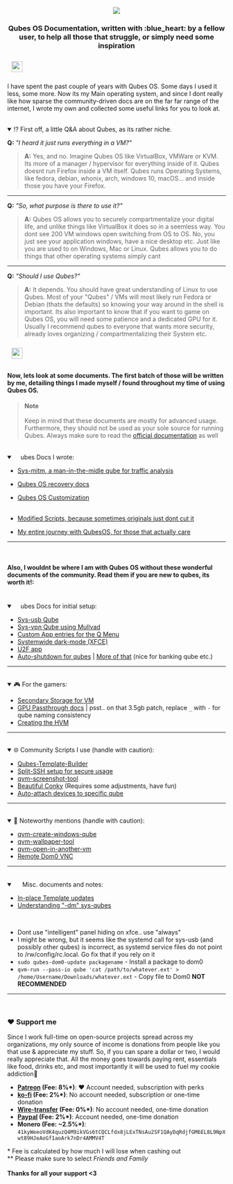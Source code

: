 
<p align="center">
<img src="https://user-images.githubusercontent.com/55334727/233874364-ba5a32d3-2ad8-4697-8ddc-24eae0b30ba5.png">

<h3 align="center">Qubes OS Documentation, written with :blue_heart: by a fellow user, to help all those that struggle, or simply need some inspiration</h3>

<img style="margin: 10px" src="https://user-images.githubusercontent.com/73097560/115834477-dbab4500-a447-11eb-908a-139a6edaec5c.gif" height="25" />
</p>


I have spent the past couple of years with Qubes OS. Some days I used it less, some more. Now its my Main operating system, and since I dont really like how sparse the community-driven docs are on the far far range of the internet, I wrote my own and collected some useful links for you to look at.

<br>

<details open>
<summary>⁉️ First off, a little Q&A about Qubes, as its rather niche.</summary>

**Q:** *"I heard it just runs everything in a VM?"*

>**A:** Yes, and no. Imagine Qubes OS like VirtualBox, VMWare or KVM. Its more of a manager / hypervisor for everything inside of it. Qubes doesnt run Firefox inside a VM itself. Qubes runs Operating Systems, like fedora, debian, whonix, arch, windows 10, macOS... and inside those you have your Firefox.

----

**Q:** *"So, what purpose is there to use it?"*

>**A:** Qubes OS allows you to securely compartmentalize your digital life, and unlike things like VirtualBox it does so in a seemless way. You dont see 200 VM windows open switching from OS to OS. No, you just see your application windows, have a nice desktop etc. Just like you are used to on Windows, Mac or Linux. Qubes allows you to do things that other operating systems simply cant

----

**Q:** *"Should I use Qubes?"*

>**A:** It depends. You should have great understanding of Linux to use Qubes. Most of your "Qubes" / VMs will most likely run Fedora or Debian (thats the defaults) so knowing your way around in the shell is important. Its also important to know that if you want to game on Qubes OS, you will need some patience and a dedicated GPU for it. Usually I recommend qubes to everyone that wants more security, already loves organizing / compartmentalizing their System etc.

</details>
<img style="margin: 10px" src="https://user-images.githubusercontent.com/73097560/115834477-dbab4500-a447-11eb-908a-139a6edaec5c.gif" height="25" /><br>

#### Now, lets look at some documents. The first batch of those will be written by me, detailing things I made myself / found throughout my time of using Qubes OS. 
> **Note** <br><br>
> Keep in mind that these documents are mostly for advanced usage. Furthermore, they should not be used as your sole source for running Qubes. Always make sure to read the [official documentation](https://qubes-os.org/doc) as well

<br>

<details open>
<summary> <img src="https://upload.wikimedia.org/wikipedia/commons/thumb/6/61/Qubes_OS_Logo.svg/1200px-Qubes_OS_Logo.svg.png" width="16">ubes Docs I wrote:</summary>

- [Sys-mitm, a man-in-the-midle qube for traffic analysis](https://github.com/ClaraCrazy/qubes-docs/blob/main/sys-mitm.md)
- [Qubes OS recovery docs](https://github.com/ClaraCrazy/qubes-docs/blob/main/recovery.md)
- [Qubes OS Customization](https://github.com/ClaraCrazy/qubes-docs/tree/main/customization)
<br><br>

- [Modified Scripts, because sometimes originals just dont cut it](https://github.com/ClaraCrazy/qubes-docs/blob/main/modified-things/readme.md)
- [My entire journey with QubesOS, for those that actually care](https://github.com/ClaraCrazy/qubes-docs/blob/main/journey.md)
</details>

----
<br>

#### Also, I wouldnt be where I am with Qubes OS without these wonderful documents of the community. Read them if you are new to qubes, its worth it!:<br><br>

<details open>
<summary> <img src="https://upload.wikimedia.org/wikipedia/commons/thumb/6/61/Qubes_OS_Logo.svg/1200px-Qubes_OS_Logo.svg.png" width="16">ubes Docs for initial setup:</summary>


- [Sys-usb Qube](https://www.qubes-os.org/doc/usb-qubes/#how-to-create-a-usb-qube-for-use-with-a-usb-keyboard)
- [Sys-vpn Qube using Mullvad](https://mullvad.net/help/qubes-os-4-and-mullvad-vpn/)
- [Custom App entries for the Q Menu](https://www.qubes-os.org/doc/app-menu-shortcut-troubleshooting/)
- [Systemwide dark-mode (XFCE)](https://forum.qubes-os.org/t/guide-xfce-global-dark-mode-in-qubes-4-0-4-1/10757)
- [U2F app](https://github.com/QubesOS/qubes-app-u2f)
- [Auto-shutdown for qubes](https://forum.qubes-os.org/t/auto-shutdown-vm-when-app-is-closed/8574/2) | [More of that](https://github.com/QubesOS/qubes-app-shutdown-idle) (nice for banking qube etc.)

</details>

----
<br>

<details open>
<summary> 🎮 For the gamers:</summary>

- [Secondary Storage for VM](https://www.qubes-os.org/doc/secondary-storage/)
- [GPU Passthrough docs](https://github.com/Qubes-Community/Contents/blob/master/docs/customization/gaming-hvm.md) | psst.. on that 3.5gb patch, replace `_` with `-` for qube naming consistency
- [Creating the HVM](https://www.qubes-os.org/doc/standalones-and-hvms/#creating-an-hvm)

</details>

----
<br>

<details open>
<summary> 🌐 Community Scripts I use (handle with caution):</summary>

- [Qubes-Template-Builder](https://github.com/Qubes-Community/Contents/blob/master/docs/building/building-archlinux-template.md)
- [Split-SSH setup for secure usage](https://github.com/Qubes-Community/Contents/blob/master/docs/configuration/split-ssh.md)
- [qvm-screenshot-tool](https://github.com/evadogstar/qvm-screenshot-tool)
- [Beautiful Conky](https://github.com/3hhh/qubes-conky) (Requires some adjustments, have fun)
- [Auto-attach devices to specific qube](https://forum.qubes-os.org/t/usb-device-auto-attach-to-qube/5977)

</details>

----
<br>

<details open>
<summary> 🥇 Noteworthy mentions (handle with caution):</summary>



- [qvm-create-windows-qube](https://github.com/elliotkillick/qvm-create-windows-qube)
- [qvm-wallpaper-tool](https://github.com/evadogstar/qvm-wallpaper-tool)
- [qvm-open-in-another-vm](https://github.com/Rudd-O/qvm-open-in-another-vm)
- [Remote Dom0 VNC](https://forum.qubes-os.org/t/remote-qubes-user-testing-running-qubes-in-the-browser/13817)

----
<br>

<details open>
<summary> <img src="https://cdn-icons-png.flaticon.com/512/152/152529.png" width="16"> Misc. documents and notes:</summary>

- [In-place Template updates](https://www.qubes-os.org/doc/templates/fedora/in-place-upgrade/#detailed-instructions-for-standard-fedora-templates)
- [Understanding "-dm" sys-qubes](https://wiki.xenproject.org/wiki/Device_Model_Stub_Domains)
<br>

- Dont use "intelligent" panel hiding on xfce.. use "always"
- I might be wrong, but it seems like the systemd call for sys-usb (and possibly other qubes) is incorrect, as systemd service files do not point to /rw/config/rc.local. Go fix that if you rely on it
- `sudo qubes-dom0-update packagename` - Install a package to dom0
- `qvm-run --pass-io qube 'cat /path/to/whatever.ext' > /home/Username/Downloads/whatever.ext` - Copy file to Dom0 **NOT RECOMMENDED**

</details>

----
<br>

### ❤️ Support me

<!--
Pwease support me >.<
-->  

<p>Since I work full-time on open-source projects spread across my organizations, my only source of income is donations from people like you that use & appreciate my stuff. So, if you can spare a dollar or two, I would really appreciate that. All the money goes towards paying rent, essentials like food, drinks etc, and most importantly it will be used to fuel my cookie addiction🍪<br></p>

- **[Patreon](https://patreon.com/crazyco) (Fee: 8%\*)**: ❤️ Account needed, subscription with perks
- **[ko-fi](https://ko-fi.com/crazyco) (Fee: 2%\*)**: No account needed, subscription or one-time donation
- **[Wire-transfer](https://bunq.me/ClaraK) (Fee: 0%\*)**: No account needed, one-time donation
- **[Paypal](https://paypal.me/ClaraCrazy) (Fee: 2%\*)**: Account needed, one-time donation
- **Monero (Fee: ~2.5%\*)**: `41kyWeeoVdK4quzQ4M9ikVGs6tCQCLfdx8jLExTNsAu2SF1QAyDqRdjfGM6EL8L9NpXwt89HJeAoGf1aoArk7nDr4AMMV4T`<br>

\* Fee is calculated by how much I will lose when cashing out<br>
\*\* Please make sure to select *Friends and Family*<br><br>
**Thanks for all your support <3**
